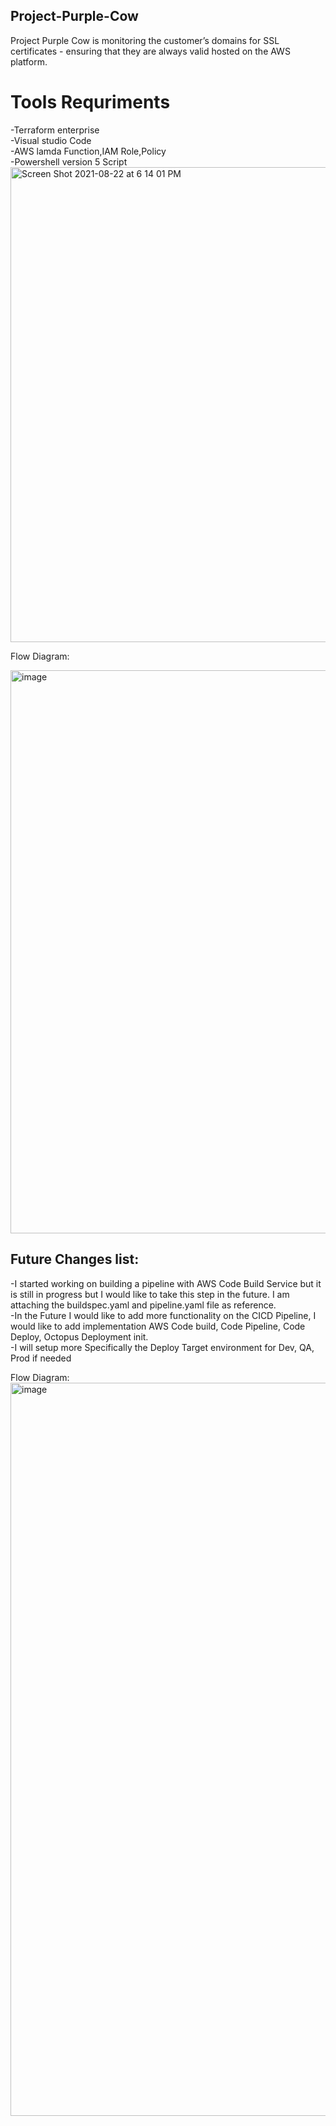 ## Project-Purple-Cow
Project Purple Cow is monitoring the customer’s domains for SSL certificates - ensuring that they are always valid hosted on the AWS platform.

# Tools Requriments
-Terraform enterprise<br/>
-Visual studio Code <br/>
-AWS lamda Function,IAM Role,Policy <br/>
-Powershell version 5 Script <br/>
<img width="760" alt="Screen Shot 2021-08-22 at 6 14 01 PM" src="https://user-images.githubusercontent.com/89275317/130371659-23221c3e-e681-4e92-ac9e-972487d584ba.png"> <br/>



Flow Diagram:

<img width="901" alt="image" src="https://user-images.githubusercontent.com/89275317/130370052-3ee3b459-3e61-49cd-81aa-60799b78c3c1.png">

<br/>

## Future Changes list:

-I started working on building a pipeline with AWS Code Build Service but it is still in progress but I would like to take this step in the future. I am attaching     the buildspec.yaml and pipeline.yaml file as reference.<br/>
-In the Future I would like to add more functionality on the CICD Pipeline, I would like to add implementation  AWS Code build, Code Pipeline, Code Deploy, Octopus Deployment init.<br/>
-I will setup more Specifically the Deploy Target environment for Dev, QA, Prod if needed<br/>

Flow Diagram:
<img width="1173" alt="image" src="https://user-images.githubusercontent.com/89275317/130370897-946ee08d-b31f-433c-82e2-7dc28c8445d3.png">


